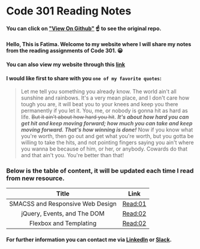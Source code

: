 # Code 301 Reading Notes
#### You can click on ["View On Github"](https://github.com/fati-ma/reading-notes-301) ☝️ to see the original repo.

#### Hello, This is Fatima. Welcome to my website where I will share my notes from the reading assignments of Code 301. 😀
#### You can also view my website through this [link](https://fati-ma.github.io/reading-notes-301/)


#### I would like first to share with you `one of my favorite quotes`: 

> Let me tell you something you already know. The world ain't all sunshine and rainbows. It's a very mean place, and I don't care how tough you are, it will beat you to your knees and keep you there permanently if you let it. You, me, or nobody is gonna hit as hard as life. ~~But it ain't about how hard you hit~~. ***It's about how hard you can get hit and keep moving forward; how much you can take and keep moving forward. That's how winning is done!*** Now if you know what you're worth, then go out and get what you're worth, but you gotta be willing to take the hits, and not pointing fingers saying you ain't where you wanna be because of him, or her, or anybody. Cowards do that and that ain't you. You're better than that! 

### Below is the table of content, it will be updated each time I read from new resource.

| Title     | Link    | 
| :-------------: | :----------: | 
|  SMACSS and Responsive Web Design | [Read:01](https://github.com/fati-ma/reading-notes-301/blob/main/read-01.md)   | 
|  jQuery, Events, and The DOM | [Read:02](https://github.com/fati-ma/reading-notes-301/blob/main/read-02.md)   | 
|  Flexbox and Templating | [Read:02](https://github.com/fati-ma/reading-notes-301/blob/main/read-03.md)   | 


#### For further information you can contact me via [LinkedIn](linkedin.com/in/fatima-atiyya-9a0a471b1) or [Slack](ltuc-asac.slack.com).

